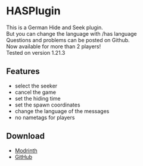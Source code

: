 # HASPlugin
This is a German Hide and Seek plugin.\
But you can change the language with /has language\
Questions and problems can be posted on Github.\
Now available for more than 2 players!\
Tested on version 1.21.3

## Features
- select the seeker
- cancel the game
- set the hiding time
- set the spawn coordinates
- change the language of the messages
- no nametags for players

## Download
- [Modrinth](https://modrinth.com/plugin/hasplugin)
- [GitHub](https://github.com/VoidableMoon884/HASPlugin/releases)
